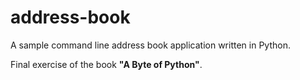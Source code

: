 # address-book
A sample command line address book application written in Python.


Final exercise of the book **"A Byte of Python"**.